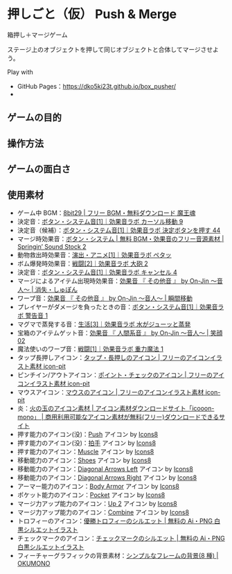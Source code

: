 # 押しごと（仮） Push & Merge

箱押し＋マージゲーム

ステージ上のオブジェクトを押して同じオブジェクトと合体してマージさせよう。

Play with

- GitHub Pages：https://dko5ki23t.github.io/box_pusher/
-

## ゲームの目的

## 操作方法

## ゲームの面白さ

## 使用素材

- ゲーム中 BGM：[8bit29 | フリー BGM・無料ダウンロード 魔王魂](https://maou.audio/bgm_8bit29/)
- 決定音：[ボタン・システム音[1]｜効果音ラボ カーソル移動 9](https://soundeffect-lab.info/sound/button/)
- 決定音（候補）：[ボタン・システム音[1]｜効果音ラボ 決定ボタンを押す 44](https://soundeffect-lab.info/sound/button/)
- マージ時効果音：[ボタン・システム | 無料 BGM・効果音のフリー音源素材 | Springin’ Sound Stock 2](https://www.springin.org/sound-stock/category/system/page/2/)
- 動物救出時効果音：[演出・アニメ[1]｜効果音ラボ ペタッ](https://soundeffect-lab.info/sound/anime/)
- ボム爆発時効果音：[戦闘[2]｜効果音ラボ 大砲 2](https://soundeffect-lab.info/sound/battle/battle2.html)
- 決定音：[ボタン・システム音[1]｜効果音ラボ キャンセル 4](https://soundeffect-lab.info/sound/button/)
- マージによるアイテム出現時効果音：[効果音 『 その他音 』 by On-Jin ～音人～ | 消失・しゅぽん](https://on-jin.com/sound/ta.php)
- ワープ音：[効果音 『 その他音 』 by On-Jin ～音人～ | 瞬間移動](https://on-jin.com/sound/ta.php)
- プレイヤーがダメージを負ったときの音：[ボタン・システム音[1]｜効果音ラボ 警告音 1](https://soundeffect-lab.info/sound/button/)
- マグマで蒸発する音：[生活[3]｜効果音ラボ 水がジューッと蒸発](https://soundeffect-lab.info/sound/various/various3.html)
- 宝箱のアイテムゲット音：[効果音 『 人間系音 』 by On-Jin ～音人～ | 笑顔 02](https://on-jin.com/sound/hito.php)
- 魔法使いのワープ音：[戦闘[1]｜効果音ラボ 重力魔法 1](https://soundeffect-lab.info/sound/battle/)
- タップ長押しアイコン：[タップ・長押しのアイコン | フリーのアイコンイラスト素材 icon-pit](https://icon-pit.com/pictogram/9692)
- ピンチイン/アウトアイコン：[ポイント・チェックのアイコン | フリーのアイコンイラスト素材 icon-pit](https://icon-pit.com/pictogram/9311)
- マウスアイコン：[マウスのアイコン | フリーのアイコンイラスト素材 icon-pit](https://icon-pit.com/pictogram/1351)
- 炎：[火の玉のアイコン素材 | アイコン素材ダウンロードサイト「icooon-mono」 | 商用利用可能なアイコン素材が無料(フリー)ダウンロードできるサイト](https://icooon-mono.com/11143-%e7%81%ab%e3%81%ae%e7%8e%89%e3%81%ae%e3%82%a2%e3%82%a4%e3%82%b3%e3%83%b3%e7%b4%a0%e6%9d%90/)
- 押す能力のアイコン(没)：[Push](https://icons8.com/icon/55884/push) アイコン by [Icons8](https://icons8.com)
- 押す能力のアイコン(没)：[拍手](https://icons8.com/icon/tvj1aGNT22kb/applause) アイコン by [Icons8](https://icons8.com)
- 押す能力のアイコン：[Muscle](https://icons8.com/icon/4mOhSp6VyMZD/muscle) アイコン by [Icons8](https://icons8.com)
- 移動能力のアイコン：[Shoes](https://icons8.com/icon/22533/shoes) アイコン by [Icons8](https://icons8.com)
- 移動能力のアイコン：[Diagonal Arrows Left](https://icons8.com/icon/SbGzTSqTbwk9/diagonal-arrows-left) アイコン by [Icons8](https://icons8.com)
- 移動能力のアイコン：[Diagonal Arrows Right](https://icons8.com/icon/UTjIsvzATVuk/diagonal-arrows-right) アイコン by [Icons8](https://icons8.com)
- アーマー能力のアイコン：[Body Armor](https://icons8.com/icon/19573/body-armor) アイコン by [Icons8](https://icons8.com)
- ポケット能力のアイコン：[Pocket](https://icons8.com/icon/grz251ZvICLG/pocket) アイコン by [Icons8](https://icons8.com)
- マージ力アップ能力のアイコン：[Up 2](https://icons8.com/icon/XdZw2eW3vEVS/up-2) アイコン by [Icons8](https://icons8.com)
- マージ力アップ能力のアイコン：[Combine](https://icons8.com/icon/ZKMlZLbgN6Tn/combine) アイコン by [Icons8](https://icons8.com)
- トロフィーのアイコン：[優勝トロフィーのシルエット | 無料の Ai・PNG 白黒シルエットイラスト](https://www.silhouette-illust.com/illust/49259)
- チェックマークのアイコン：[チェックマークのシルエット | 無料の Ai・PNG 白黒シルエットイラスト](https://www.silhouette-illust.com/illust/1712)
- フィーチャーグラフィックの背景素材：[シンプルなフレームの背景(8 種) | OKUMONO](https://sozaino.site/archives/5840)
